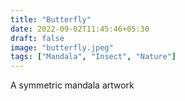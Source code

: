 ```yaml
---
title: "Butterfly"
date: 2022-09-02T11:45:46+05:30
draft: false
image: "butterfly.jpeg"
tags: ["Mandala", "Insect", "Nature"]
---
```


A symmetric mandala artwork
